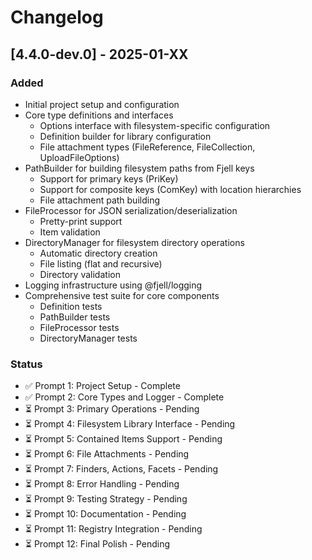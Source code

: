 # Changelog

## [4.4.0-dev.0] - 2025-01-XX

### Added
- Initial project setup and configuration
- Core type definitions and interfaces
  - Options interface with filesystem-specific configuration
  - Definition builder for library configuration
  - File attachment types (FileReference, FileCollection, UploadFileOptions)
- PathBuilder for building filesystem paths from Fjell keys
  - Support for primary keys (PriKey)
  - Support for composite keys (ComKey) with location hierarchies
  - File attachment path building
- FileProcessor for JSON serialization/deserialization
  - Pretty-print support
  - Item validation
- DirectoryManager for filesystem directory operations
  - Automatic directory creation
  - File listing (flat and recursive)
  - Directory validation
- Logging infrastructure using @fjell/logging
- Comprehensive test suite for core components
  - Definition tests
  - PathBuilder tests
  - FileProcessor tests
  - DirectoryManager tests

### Status
- ✅ Prompt 1: Project Setup - Complete
- ✅ Prompt 2: Core Types and Logger - Complete
- ⏳ Prompt 3: Primary Operations - Pending
- ⏳ Prompt 4: Filesystem Library Interface - Pending
- ⏳ Prompt 5: Contained Items Support - Pending
- ⏳ Prompt 6: File Attachments - Pending
- ⏳ Prompt 7: Finders, Actions, Facets - Pending
- ⏳ Prompt 8: Error Handling - Pending
- ⏳ Prompt 9: Testing Strategy - Pending
- ⏳ Prompt 10: Documentation - Pending
- ⏳ Prompt 11: Registry Integration - Pending
- ⏳ Prompt 12: Final Polish - Pending

